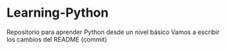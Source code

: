 # Learning-Python
Repositorio para aprender Python desde un nivel básico
Vamos a escribir los cambios del README (commit)
